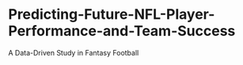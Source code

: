 # Predicting-Future-NFL-Player-Performance-and-Team-Success
A Data-Driven Study in Fantasy Football
